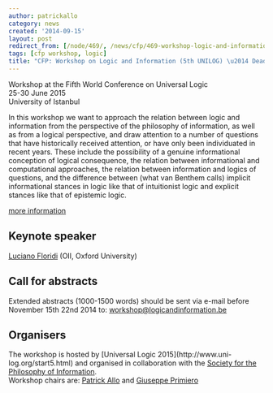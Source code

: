 ```yaml
---
author: patrickallo
category: news
created: '2014-09-15'
layout: post
redirect_from: [/node/469/, /news/cfp/469-workshop-logic-and-information-5th-unilog-deadline-extended/]
tags: [cfp workshop, logic]
title: "CFP: Workshop on Logic and Information (5th UNILOG) \u2014 Deadline Extended"
---
```

Workshop at the Fifth World Conference on Universal Logic  
25-30 June 2015  
University of Istanbul

In this workshop we want to approach the relation between logic and
information from the perspective of the philosophy of information, as well as
from a logical perspective, and draw attention to a number of questions that
have historically received attention, or have only been individuated in recent
years. These include the possibility of a genuine informational conception of
logical consequence, the relation between informational and computational
approaches, the relation between information and logics of questions, and the
difference between (what van Benthem calls) implicit informational stances in
logic like that of intuitionist logic and explicit stances like that of
epistemic logic.

[more information](http://socphilinfo.org/logicandinformation2015)

## Keynote speaker

[Luciano Floridi](http://www.philosophyofinformation.net/) (OII, Oxford
University)

## Call for abstracts

Extended abstracts (1000-1500 words) should be sent via e-mail before November
15th 22nd 2014 to:
[workshop@logicandinformation.be](mailto:workshop@logicandinformation.be)

## Organisers

The workshop is hosted by [Universal Logic 2015](http://www.uni-
log.org/start5.html) and organised in collaboration with the [Society for the
Philosophy of Information](http://www.socphilinfo.org/).  
Workshop chairs are: [Patrick Allo](http://www.logicandinformation.be/) and
[Giuseppe Primiero](http://www.cs.mdx.ac.uk/people/giuseppe-primiero/)

